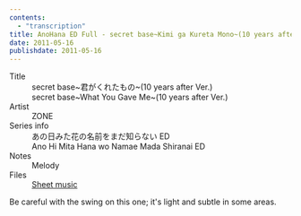 ```yaml
---
contents:
  - "transcription"
title: AnoHana ED Full - secret base~Kimi ga Kureta Mono~(10 years after Ver.)
date: 2011-05-16
publishdate: 2011-05-16
---
```


<dl>
  <dt>Title</dt>
  <dd>secret base~君がくれたもの~(10 years after Ver.)</dd>
  <dd>secret base~What You Gave Me~(10 years after Ver.)</dd>
  <dt>Artist</dt>
  <dd>ZONE</dd>
  <dt>Series info</dt>
  <dd>あの日みた花の名前をまだ知らない ED</dd>
  <dd>Ano Hi Mita Hana wo Namae Mada Shiranai ED</dd>
  <dt>Notes</dt>
  <dd>Melody</dd>
  <dt>Files</dt>
  <dd><a href="/files/sheetmusic/secret-base.pdf">Sheet music</a></dd>
</dl>

Be careful with the swing on this one; it's light and subtle in some
areas.
